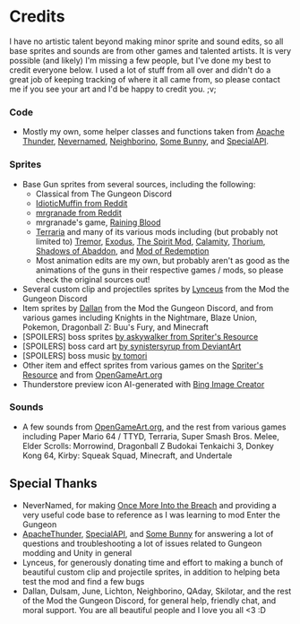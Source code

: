 # Credits

I have no artistic talent beyond making minor sprite and sound edits, so all base sprites and sounds are from other games and talented artists. It is very possible (and likely) I'm missing a few people, but I've done my best to credit everyone below. I used a lot of stuff from all over and didn't do a great job of keeping tracking of where it all came from, so please contact me if you see your art and I'd be happy to credit you. ;v;

### Code

- Mostly my own, some helper classes and functions taken from [Apache Thunder](https://github.com/ApacheThunder/ExpandTheGungeon/tree/BepInEx), [Nevernamed](https://github.com/Nevernamed22/OnceMoreIntoTheBreach/tree/master), [Neighborino](https://github.com/Neighborin0/FrostAndGunfire), [Some Bunny](https://github.com/Some-Bunny/Planetside), and [SpecialAPI](https://github.com/SpecialAPI/ModTheGungeonAPI).

### Sprites

* Base Gun sprites from several sources, including the following:
 	- Classical from The Gungeon Discord
	- [IdioticMuffin from Reddit](https://www.reddit.com/r/EnterTheGungeon/comments/et316d/yet_even_more_gun_concepts_for_gungeon/)
	- [mrgranade from Reddit](https://www.reddit.com/r/EnterTheGungeon/comments/zo5ak8/i_designed_some_crazy_guns_i_wish_were_available/)
	- mrgranade's game, [Raining Blood](https://store.steampowered.com/app/2147530/Raining_Blood_Hellfire/)
	- [Terraria](https://terraria.wiki.gg/wiki/Guns) and many of its various mods including (but probably not limited to) [Tremor](https://tremormod.fandom.com/wiki/Weapons#Guns), [Exodus](https://exodusmod.fandom.com/wiki/Weapons#Guns), [The Spirit Mod](https://spiritmod.wiki.gg/wiki/Weapons#Guns), [Calamity](https://calamitymod.fandom.com/wiki/Guns), [Thorium](https://thoriummod.fandom.com/wiki/Guns), [Shadows of Abaddon](https://shadowsofabaddon.wiki.gg/wiki/Weapons#Guns), and [Mod of Redemption](https://modofredemption.wiki.gg/wiki/Weapons#Guns)
	- Most animation edits are my own, but probably aren't as good as the animations of the guns in their respective games / mods, so please check the original sources out!
* Several custom clip and projectiles sprites by [Lynceus](https://enter-the-gungeon.thunderstore.io/package/Lynceus/The_Captain_Custom_Character/) from the Mod the Gungeon Discord
* Item sprites by [Dallan](https://enter-the-gungeon.thunderstore.io/package/Dallan/Breach_Renovations/) from the Mod the Gungeon Discord, and from various games including Knights in the Nightmare, Blaze Union, Pokemon, Dragonball Z: Buu's Fury, and Minecraft
* [SPOILERS] boss sprites [by askywalker from Spriter's Resource](https://www.spriters-resource.com/custom_edited/undertalecustoms/sheet/126792/)
* [SPOILERS] boss card art [by synistersyrup from DeviantArt](https://www.deviantart.com/synistersyrup/art/Sans-Uses-Flirt-665517108)
* [SPOILERS] boss music [by tomori](https://www.youtube.com/watch?v=pC_7lrh6mGs)
* Other item and effect sprites from various games on the [Spriter's Resource](https://www.spriters-resource.com/) and from [OpenGameArt.org](https://opengameart.org)
* Thunderstore preview icon AI-generated with [Bing Image Creator](https://www.bing.com/images/create/robot-player-character-from-enter-the-gungeon-in-m/650a0f82d4f9484da318b476dce1c00e?id=DJ8HZlG4p%2fssR6hTLvs4lw%3d%3d&view=detailv2&idpp=genimg&FORM=GCRIDP&ajaxhist=0&ajaxserp=0)
	
### Sounds

* A few sounds from [OpenGameArt.org](https://opengameart.org), and the rest from various games including Paper Mario 64 / TTYD, Terraria, Super Smash Bros. Melee, Elder Scrolls: Morrowind, Dragonball Z Budokai Tenkaichi 3, Donkey Kong 64, Kirby: Squeak Squad, Minecraft, and Undertale

## Special Thanks

- NeverNamed, for making [Once More Into the Breach](https://enter-the-gungeon.thunderstore.io/package/Nevernamed/Once_More_Into_The_Breach/) and providing a very useful code base to reference as I was learning to mod Enter the Gungeon
- [ApacheThunder](https://enter-the-gungeon.thunderstore.io/package/ApacheThunder/ExpandTheGungeon/), [SpecialAPI](https://enter-the-gungeon.thunderstore.io/package/SpecialAPI/SpecialAPIs_Stuff/), and [Some Bunny](https://enter-the-gungeon.thunderstore.io/package/TeamPlanetside/Planetside_Of_Gunymede_PreRelease/) for answering a lot of questions and troubleshooting a lot of issues related to Gungeon modding and Unity in general
- Lynceus, for generously donating time and effort to making a bunch of beautiful custom clip and projectile sprites, in addition to helping beta test the mod and find a few bugs
- Dallan, Dulsam, June, Lichton, Neighborino, QAday, Skilotar, and the rest of the Mod the Gungeon Discord, for general help, friendly chat, and moral support. You are all beautiful people and I love you all <3 :D
